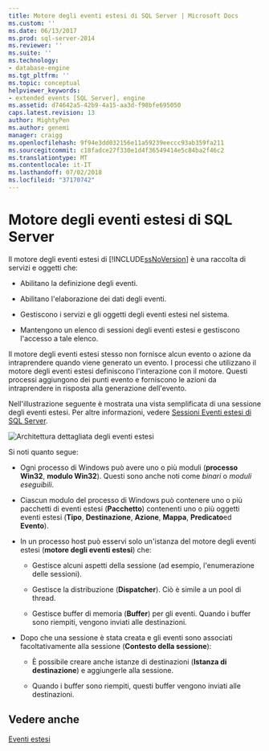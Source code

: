 ```yaml
---
title: Motore degli eventi estesi di SQL Server | Microsoft Docs
ms.custom: ''
ms.date: 06/13/2017
ms.prod: sql-server-2014
ms.reviewer: ''
ms.suite: ''
ms.technology:
- database-engine
ms.tgt_pltfrm: ''
ms.topic: conceptual
helpviewer_keywords:
- extended events [SQL Server], engine
ms.assetid: d74642a5-42b9-4a15-aa3d-f98bfe695050
caps.latest.revision: 13
author: MightyPen
ms.author: genemi
manager: craigg
ms.openlocfilehash: 9f94e3dd032156e11a59239eeccc93ab359fa211
ms.sourcegitcommit: c18fadce27f330e1d4f36549414e5c84ba2f46c2
ms.translationtype: MT
ms.contentlocale: it-IT
ms.lasthandoff: 07/02/2018
ms.locfileid: "37170742"
---
```

# <a name="sql-server-extended-events-engine"></a>Motore degli eventi estesi di SQL Server
  Il motore degli eventi estesi di [!INCLUDE[ssNoVersion](../../includes/ssnoversion-md.md)] è una raccolta di servizi e oggetti che:  
  
-   Abilitano la definizione degli eventi.  
  
-   Abilitano l'elaborazione dei dati degli eventi.  
  
-   Gestiscono i servizi e gli oggetti degli eventi estesi nel sistema.  
  
-   Mantengono un elenco di sessioni degli eventi estesi e gestiscono l'accesso a tale elenco.  
  
 Il motore degli eventi estesi stesso non fornisce alcun evento o azione da intraprendere quando viene generato un evento. I processi che utilizzano il motore degli eventi estesi definiscono l'interazione con il motore. Questi processi aggiungono dei punti evento e forniscono le azioni da intraprendere in risposta alla generazione dell'evento.  
  
 Nell'illustrazione seguente è mostrata una vista semplificata di una sessione degli eventi estesi. Per altre informazioni, vedere [Sessioni Eventi estesi di SQL Server](sql-server-extended-events-sessions.md).  
  
 ![Architettura dettagliata degli eventi estesi](../../database-engine/media/xearchitecturedetailed.gif "Architettura dettagliata degli eventi estesi")  
  
 Si noti quanto segue:  
  
-   Ogni processo di Windows può avere uno o più moduli (**processo Win32**, **modulo Win32**). Questi sono anche noti come *binari* o *moduli eseguibili*.  
  
-   Ciascun modulo del processo di Windows può contenere uno o più pacchetti di eventi estesi (**Pacchetto**) contenenti uno o più oggetti eventi estesi (**Tipo**, **Destinazione**, **Azione**, **Mappa**, **Predicato**ed **Evento**).  
  
-   In un processo host può esservi solo un'istanza del motore degli eventi estesi (**motore degli eventi estesi**) che:  
  
    -   Gestisce alcuni aspetti della sessione (ad esempio, l'enumerazione delle sessioni).  
  
    -   Gestisce la distribuzione (**Dispatcher**). Ciò è simile a un pool di thread.  
  
    -   Gestisce buffer di memoria (**Buffer**) per gli eventi. Quando i buffer sono riempiti, vengono inviati alle destinazioni.  
  
-   Dopo che una sessione è stata creata e gli eventi sono associati facoltativamente alla sessione (**Contesto della sessione**):  
  
    -   È possibile creare anche istanze di destinazioni (**Istanza di destinazione**) e aggiungerle alla sessione.  
  
    -   Quando i buffer sono riempiti, questi buffer vengono inviati alle destinazioni.  
  
## <a name="see-also"></a>Vedere anche  
 [Eventi estesi](extended-events.md)  
  
  
